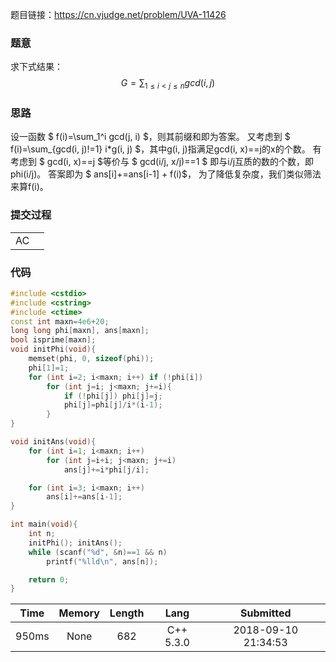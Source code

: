 题目链接：<https://cn.vjudge.net/problem/UVA-11426>

### 题意
求下式结果：
$$ G=\sum_{1 \leq i < j \leq n} gcd(i, j) $$

### 思路
设一函数 $ f(i)=\sum_1^i gcd(j, i) $，则其前缀和即为答案。
又考虑到 $ f(i)=\sum_{gcd(i, j)!=1} i*g(i, j) $，其中g(i, j)指满足gcd(i, x)==j的x的个数。
有考虑到 $ gcd(i, x)==j $等价与 $ gcd(i/j, x/j)==1 $ 即与i/j互质的数的个数，即phi(i/j)。
答案即为 $ ans[i]+=ans[i-1] + f(i)$， 为了降低复杂度，我们类似筛法来算f(i)。

### 提交过程
|||
:-|:-
AC|

### 代码
```cpp
#include <cstdio>
#include <cstring>
#include <ctime>
const int maxn=4e6+20;
long long phi[maxn], ans[maxn];
bool isprime[maxn];
void initPhi(void){
    memset(phi, 0, sizeof(phi));
    phi[1]=1;
    for (int i=2; i<maxn; i++) if (!phi[i])
        for (int j=i; j<maxn; j+=i){
            if (!phi[j]) phi[j]=j;
            phi[j]=phi[j]/i*(i-1);
        }
}

void initAns(void){
    for (int i=1; i<maxn; i++)
        for (int j=i+i; j<maxn; j+=i)
            ans[j]+=i*phi[j/i];

    for (int i=3; i<maxn; i++)
        ans[i]+=ans[i-1];
}

int main(void){
    int n;
    initPhi(); initAns();
    while (scanf("%d", &n)==1 && n)
        printf("%lld\n", ans[n]);

    return 0;
}

```

Time|Memory|Length|Lang|Submitted
:-:|:-:|:-:|:-:|:-:
950ms|None|682|C++ 5.3.0|2018-09-10 21:34:53